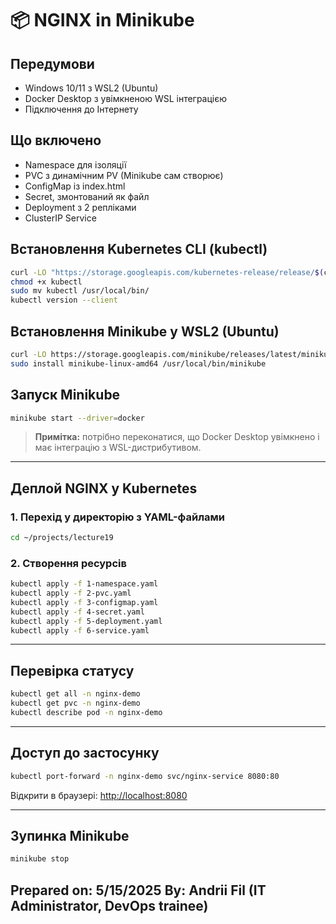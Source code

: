 # 📦 NGINX in Minikube

## Передумови

- Windows 10/11 з WSL2 (Ubuntu)
- Docker Desktop з увімкненою WSL інтеграцією
- Підключення до Інтернету

## Що включено
- Namespace для ізоляції
- PVC з динамічним PV (Minikube сам створює)
- ConfigMap із index.html
- Secret, змонтований як файл
- Deployment з 2 репліками
- ClusterIP Service

## Встановлення Kubernetes CLI (kubectl)

```bash
curl -LO "https://storage.googleapis.com/kubernetes-release/release/$(curl -s https://storage.googleapis.com/kubernetes-release/release/stable.txt)/bin/linux/amd64/kubectl"
chmod +x kubectl
sudo mv kubectl /usr/local/bin/
kubectl version --client
```

## Встановлення Minikube у WSL2 (Ubuntu)

```bash
curl -LO https://storage.googleapis.com/minikube/releases/latest/minikube-linux-amd64
sudo install minikube-linux-amd64 /usr/local/bin/minikube
```

## Запуск Minikube

```bash
minikube start --driver=docker
```

> **Примітка:** потрібно переконатися, що Docker Desktop увімкнено і має інтеграцію з WSL-дистрибутивом.

---

## Деплой NGINX у Kubernetes

### 1. Перехід у директорію з YAML-файлами

```bash
cd ~/projects/lecture19
```

### 2. Створення ресурсів

```bash
kubectl apply -f 1-namespace.yaml
kubectl apply -f 2-pvc.yaml
kubectl apply -f 3-configmap.yaml
kubectl apply -f 4-secret.yaml
kubectl apply -f 5-deployment.yaml
kubectl apply -f 6-service.yaml
```

---

## Перевірка статусу

```bash
kubectl get all -n nginx-demo
kubectl get pvc -n nginx-demo
kubectl describe pod -n nginx-demo
```

---

## Доступ до застосунку

```bash
kubectl port-forward -n nginx-demo svc/nginx-service 8080:80
```

Відкрити в браузері: [http://localhost:8080](http://localhost:8080)

---

## Зупинка Minikube

```bash
minikube stop
```

## Prepared on: 5/15/2025 By: Andrii Fil (IT Administrator, DevOps trainee)
